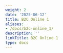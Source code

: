 ```yaml
---
weight: 2
date: '2025-06-12'
title: B2C Online 1
aliases:
- /docs/b2c-online_1/
description: ''
linkTitle: B2C Online 1
type: docs
---
```


